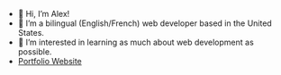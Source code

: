 - 👋 Hi, I’m Alex!
- 🌱 I’m a bilingual (English/French) web developer based in the United States.
- 👀 I’m interested in learning as much about web development as possible.
- [Portfolio Website](https://alexandre-zahrai.vercel.app/)


